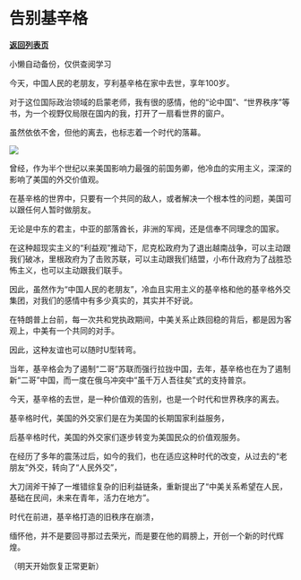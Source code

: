 # 告别基辛格

[**返回列表页**](/gzh/政事堂2019)

小懒自动备份，仅供查阅学习

今天，中国人民的老朋友，亨利基辛格在家中去世，享年100岁。

对于这位国际政治领域的启蒙老师，我有很的感情，他的“论中国”、“世界秩序”等书，为一个视野仅局限在国内的我，打开了一扇看世界的窗户。

虽然依依不舍，但他的离去，也标志着一个时代的落幕。‍

![](https://mmbiz.qpic.cn/mmbiz_jpg/rxhS23yu8cMzDdqyzJnhDvYGiaOwqZTTUjua77771Yh305ibQAUJ5WXwdbJCbP2w5pvicXuutiaJYKB5d0phPy48Fw/640?wx_fmt=jpeg&from;=appmsg)

曾经，作为半个世纪以来美国影响力最强的前国务卿，他冷血的实用主义，深深的影响了美国的外交价值观。

在基辛格的世界中，只要有一个共同的敌人，或者解决一个根本性的问题，美国可以跟任何人暂时做朋友。

无论是中东的君主，中亚的部落酋长，非洲的军阀，还是信奉不同理念的国家。

在这种超现实主义的“利益观”推动下，尼克松政府为了退出越南战争，可以主动跟我们破冰，里根政府为了击败苏联，可以主动跟我们结盟，小布什政府为了战胜恐怖主义，也可以主动跟我们联手。‍‍‍‍‍‍‍‍‍‍‍‍‍‍‍

因此，虽然作为“中国人民的老朋友”，冷血且实用主义的基辛格和他的基辛格外交集团，对我们的感情中有多少真实的，其实并不好说。

在特朗普上台前，每一次共和党执政期间，中美关系止跌回稳的背后，都是因为客观上，中美有一个共同的对手。‍‍‍‍‍‍

因此，这种友谊也可以随时U型转弯。

当年，基辛格会为了遏制“二哥”苏联而强行拉拢中国，去年，基辛格也在为了遏制新“二哥”中国，而一度在俄乌冲突中“虽千万人吾往矣”式的支持普京。

今天，基辛格的去世，是一种价值观的告别，也是一个时代和世界秩序的离去。

基辛格时代，美国的外交家们是在为美国的长期国家利益服务，

后基辛格时代，美国的外交家们逐步转变为美国民众的价值观服务。‍‍‍‍‍‍‍‍‍

在经历了多年的震荡过后，如今的我们，也在适应这种时代的改变，从过去的“老朋友”外交，转向了“人民外交”，

大刀阔斧干掉了一堆错综复杂的旧利益链条，重新提出了“中美关系希望在人民，基础在民间，未来在青年，活力在地方”。

时代在前进，基辛格打造的旧秩序在崩溃，

缅怀他，并不是要回寻那过去荣光，而是要在他的肩膀上，开创一个新的时代辉煌。

（明天开始恢复正常更新）

